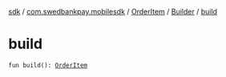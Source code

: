 [sdk](../../../index.md) / [com.swedbankpay.mobilesdk](../../index.md) / [OrderItem](../index.md) / [Builder](index.md) / [build](./build.md)

# build

`fun build(): `[`OrderItem`](../index.md)